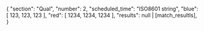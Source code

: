 {
	"section": "Qual",
	"number": 2,
	"scheduled_time": "ISO8601 string",
	"blue": \[
		123,
		123,
		123
	\],
	"red": \[
		1234,
		1234,
		1234
	\],
	"results": null | [match_resultls],
}